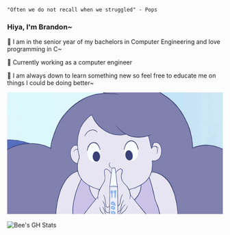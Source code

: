 `"Often we do not recall when we struggled" - Pops`

### Hiya, I'm Brandon~

🐝 I am in the senior year of my bachelors in Computer Engineering and love programming in C~

🐝 Currently working as a computer engineer

🐝 I am always down to learn something new so feel free to educate me on things I could be doing better~

![Bee Reading](images/IMG_3603.gif)

![Bee's GH Stats](https://github-readme-stats.vercel.app/api?username=Love-Pengy&bg_color=8081ae&title_color=ddf7fc&text_color=f9ffff&ring_color=&ddf7fc&show_icons=true&icon_color=c8e3f3)
